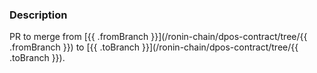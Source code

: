 ### Description

PR to merge from [{{ .fromBranch }}](/ronin-chain/dpos-contract/tree/{{ .fromBranch }}) to [{{ .toBranch }}](/ronin-chain/dpos-contract/tree/{{ .toBranch }}).

